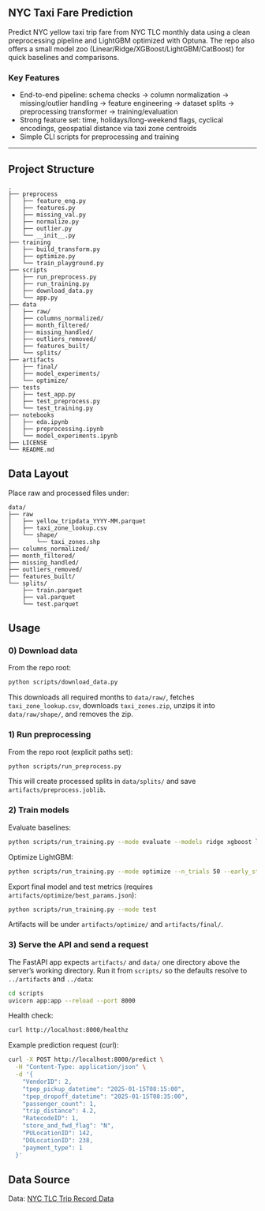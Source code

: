 ## NYC Taxi Fare Prediction

 Predict NYC yellow taxi trip fare from NYC TLC monthly data using a clean preprocessing pipeline and LightGBM optimized with Optuna. The repo also offers a small model zoo (Linear/Ridge/XGBoost/LightGBM/CatBoost) for quick baselines and comparisons.

### Key Features
- End-to-end pipeline: schema checks → column normalization → missing/outlier handling → feature engineering → dataset splits → preprocessing transformer → training/evaluation
- Strong feature set: time, holidays/long-weekend flags, cyclical encodings, geospatial distance via taxi zone centroids
- Simple CLI scripts for preprocessing and training

---

## Project Structure

```
.
├── preprocess
│   ├── feature_eng.py
│   ├── features.py
│   ├── missing_val.py
│   ├── normalize.py
│   ├── outlier.py
│   └── __init__.py
├── training
│   ├── build_transform.py
│   ├── optimize.py
│   └── train_playground.py
├── scripts
│   ├── run_preprocess.py
│   ├── run_training.py
│   ├── download_data.py
│   └── app.py
├── data
│   ├── raw/
│   ├── columns_normalized/
│   ├── month_filtered/
│   ├── missing_handled/
│   ├── outliers_removed/
│   ├── features_built/
│   └── splits/
├── artifacts
│   ├── final/
│   ├── model_experiments/
│   └── optimize/
├── tests
│   ├── test_app.py
│   ├── test_preprocess.py
│   └── test_training.py
├── notebooks
│   ├── eda.ipynb
│   ├── preprocessing.ipynb
│   └── model_experiments.ipynb
├── LICENSE
└── README.md
```

## Data Layout

Place raw and processed files under:

```
data/
├── raw
│   ├── yellow_tripdata_YYYY-MM.parquet
│   ├── taxi_zone_lookup.csv
│   └── shape/
│       └── taxi_zones.shp
├── columns_normalized/
├── month_filtered/
├── missing_handled/
├── outliers_removed/
├── features_built/
└── splits/
    ├── train.parquet
    ├── val.parquet
    └── test.parquet
```

## Usage

### 0) Download data

From the repo root:

```bash
python scripts/download_data.py  
```

This downloads all required months to `data/raw/`, fetches `taxi_zone_lookup.csv`, downloads `taxi_zones.zip`, unzips it into `data/raw/shape/`, and removes the zip.

### 1) Run preprocessing

From the repo root (explicit paths set):

```bash
python scripts/run_preprocess.py
```

This will create processed splits in `data/splits/` and save `artifacts/preprocess.joblib`.

### 2) Train models

Evaluate baselines:

```bash
python scripts/run_training.py --mode evaluate --models ridge xgboost lightgbm catboost
```

Optimize LightGBM:

```bash
python scripts/run_training.py --mode optimize --n_trials 50 --early_stopping_rounds 200 \
```

Export final model and test metrics (requires `artifacts/optimize/best_params.json`):

```bash
python scripts/run_training.py --mode test
```

Artifacts will be under `artifacts/optimize/` and `artifacts/final/`.

### 3) Serve the API and send a request

The FastAPI app expects `artifacts/` and `data/` one directory above the server’s working directory. Run it from `scripts/` so the defaults resolve to `../artifacts` and `../data`:

```bash
cd scripts
uvicorn app:app --reload --port 8000
```

Health check:

```bash
curl http://localhost:8000/healthz
```

Example prediction request (curl):

```bash
curl -X POST http://localhost:8000/predict \
  -H "Content-Type: application/json" \
  -d '{
    "VendorID": 2,
    "tpep_pickup_datetime": "2025-01-15T08:15:00",
    "tpep_dropoff_datetime": "2025-01-15T08:35:00",
    "passenger_count": 1,
    "trip_distance": 4.2,
    "RatecodeID": 1,
    "store_and_fwd_flag": "N",
    "PULocationID": 142,
    "DOLocationID": 238,
    "payment_type": 1
  }'
```

## Data Source
Data: [NYC TLC Trip Record Data](https://www.nyc.gov/site/tlc/about/tlc-trip-record-data.page)